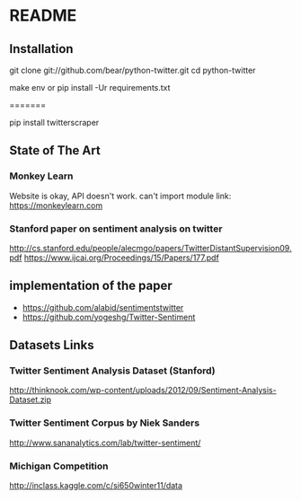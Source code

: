 # README

## Installation 
git clone git://github.com/bear/python-twitter.git
cd python-twitter

make env
or
pip install -Ur requirements.txt

=======

pip install twitterscraper

## State of The Art
### Monkey Learn 
Website is okay, API doesn't work. can't import module
link: https://monkeylearn.com

### Stanford paper on sentiment analysis on twitter
http://cs.stanford.edu/people/alecmgo/papers/TwitterDistantSupervision09.pdf
https://www.ijcai.org/Proceedings/15/Papers/177.pdf
## implementation of the paper
* https://github.com/alabid/sentimentstwitter
* https://github.com/yogeshg/Twitter-Sentiment

## Datasets Links
### Twitter Sentiment Analysis Dataset (Stanford)
http://thinknook.com/wp-content/uploads/2012/09/Sentiment-Analysis-Dataset.zip
### Twitter Sentiment Corpus by Niek Sanders
http://www.sananalytics.com/lab/twitter-sentiment/
### Michigan Competition
http://inclass.kaggle.com/c/si650winter11/data

